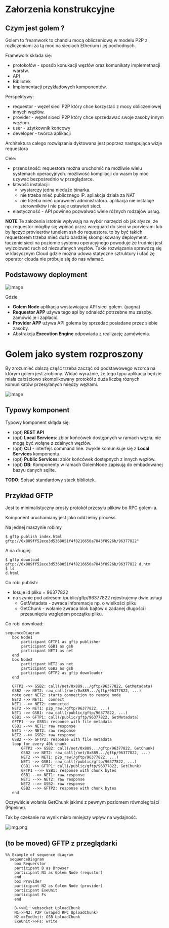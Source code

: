 
# Załorzenia konstrukcyjne

## Czym jest golem ?

Golem to freamwork to chandlu mocą obliczeniową w modelu P2P z rozliczeniami za tą moc na
sieciach Etherium i jej pochodnych. 

Framework składa się:

 - protokołów - sposób konukacji węzłów oraz komunikaty implemetnacji warstw.
 - API 
 - Bibliotek
 - Implementacji przykładowych komponentów.
 
Perspektywy:

 - requestor - węzeł sieci  P2P który chce korzystać z mocy obliczeniowej innych węzłów.
 - provider -  węzeł sioeci P2P który chce sprzedawać swoje  zasoby innym węzłom.
 - user - użytkownik końcowy 
 - developer - twórca aplikacji 

Architektura całego rozwiązania dyktowana jest poprzez następująca wizje requestora

Cele:
  - przenośność: requestora można uruchomić na możliwie wielu systemach operacyjnych. możliwość kompilacji
do wasm by móc uzywać bezpośrednio w przeglądarce. 
  - łatwość instalacji: 
    - wystarczy jedna nieduże binarka. 
    - nie trzeba mieć publicznego IP. apliakcja działa za NAT
    - nie trzeba mieć uprawnień administratora. aplikacja nie instaluje sterowników i nie psuje ustawień sieci.
  - elastyczność - API powinno pozwalwać wiele  różnych rodzajów usług.

**NOTE** Te założenia istotnie wpływają na wybór narzędzi ob jak słysze, że np. requestor mógłby się wpinać przez wireguard 
do sieci w porvierami lub by łączyć provieerów tunelem ssh do requestora. to by być takich requestorem trzeba mieć dużo bardziej 
skomplikowany deployment. łaczenie sieci na poziomie systemu operacyjnego powoduje że trudniej jest wyizolować ruch od niezaufanych 
węzłów. Takie rozwiązania sprawdzą się w klasycznym Cloud gdzie można udowa statyczne sztruktury i ufać zę operator 
clouda nie próbuje się do nas włamać. 

## Podstawowy deployment 

![image](./dia/simple-deployment.svg)

Gdzie 

- **Golem Node** aplikacja wystawiająca API sieci golem. (yagna)
- **Requestor APP** używa tego api by odnaleźć potrzebne mu zasoby. zamówić je i zapłacić.
- **Provider APP** używa API golema by sprzedać posiadane przez siebie zasoby.
- Abstrakcja **Execution Engine** odpowiada z realizację zamówienia.


# Golem jako system rozproszony

By zrozumieć dalszą część trzeba zacząć od podstawowego wzorca na którym golem jest zrobiony.
Widać wyraźnie, że tego typu aplikacja będzie miała całościowo skomplikowany protokół z duża liczbą róznych 
komunikatów przesyłanych między węzłami.  


![image](./dia/gsb-net-dist.svg)


## Typowy komponent

Typowy komponent skłąda się:

- (opt) **REST API** 
- (opt) **Local Services**: zbiór końcówek dostępnych w ramach węzła. nie mogą być wołąne z zdalnych węzłów.
- (opt) **CLI** - interfejs command line. zwykle komunikuje się z **Local Services** komponentu.
- (opt) **Public Services**: zbiór końcówek dostępnych z innych węzłów.
- (opt) **DB**: Komponenty w ramach GolemNode zapisują do embadowanej bazyu danych sqlite.

**TODO**: Spisać standardowy stack bibliotek. 


## Przykład GFTP

Jest to minimalistyczny prosty protokół przesyłu plików bo RPC golem-a.

Komponent uruchamiany jest jako oddzielny process. 

Na jednej maszynie robimy

```
$ gftp publish index.html
gftp://0x889ff52ece3d5368051f4f8216650a7843f8926b/96377822"
```

A na drugiej:

```
$ gftp download gftp://0x889ff52ece3d5368051f4f8216650a7843f8926b/96377822 d.htm
$ ls 
d.html
```

Co robi publish:

- losuje id pliku = 96377822
- na szynie pod adresem /public/gftp/96377822 rejestrujemy dwie usługi
  - GetMetadata  - zwraca inforemacje np. o wielkości pliku 
  - GetChunk - wołanie zwraca blok bajtów o zadanej długości i przesunięciu względem początku pliku.

Co robi download:

```mermaid
sequenceDiagram
   box Node1 
       participant GFTP1 as gftp publisher       
       participant GSB1 as gsb
       participant NET1 as net
   end     
   box Node2
       participant NET2 as net
       participant GSB2 as gsb
       participant GFTP2 as gftp downloader
   end
   
   GFTP2 ->> GSB2: call(/net/0x889.../gftp/96377822, GetMetadata)
   GSB2 ->> NET2: raw_call(/net/0x889.../gftp/96377822, ...)
   note over NET2: starts connection to remote node
   NET2 ->> NET1:  connect
   NET1 -->> NET2: connected
   NET2 ->> NET1: p2p_raw(/gftp/96377822, ...)
   NET1 ->> GSB1: raw_call(/public/gftp/96377822, ...)
   GSB1 ->> GFTP1: call(/public/gftp/96377822, GetMetadata)
   GFTP1 -->> GSB1: response with file metadata
   GSB1 -->> NET1: raw response
   NET1 -->> NET2: raw response
   NET2 -->> GSB2: raw response
   GSB2 -->> GFTP2: response with file metadata
   loop for every 40k chunk
       GFTP2 ->> GSB2: call(/net/0x889.../gftp/96377822, GetChunk)
       GSB2 ->> NET2: raw_call(/net/0x889.../gftp/96377822, ...)
       NET2 ->> NET1: p2p_raw(/gftp/96377822, ...)
       NET1 ->> GSB1: raw_call(/public/gftp/96377822, ...)
       GSB1 ->> GFTP1: call(/public/gftp/96377822, GetChunk)
       GFTP1 -->> GSB1: response with chunk bytes
       GSB1 -->> NET1: raw response
       NET1 -->> NET2: raw response
       NET2 -->> GSB2: raw response
       GSB2 -->> GFTP2: response with chunk bytes
   end
```        
 
Oczywiście wołania GetChunk jakimś z pewnym poziomem równoległości (Pipeline). 

Tak by czekanie na wynik miało mniejszy wpływ na wydajność. 

![img.png](img.png)

## (to be moved) GFTP z przeglądarki

```mermaid
%% Example of sequence diagram
  sequenceDiagram
    box Requerstor
    participant B as Browser
    participant N1 as Golem Node (requstor)
    end
    box Provider
    participant N2 as Golem Node (provider)
    participant ExeUnit
    participant Fs
    end    
    
    B->>N1: websocket UploadChunk
    N1->>N2: P2P (wraped RPC UploadChunk)
    N2->>ExeUnit: GSB UploadChunk    
    ExeUnit->>Fs: write
    
  
```

